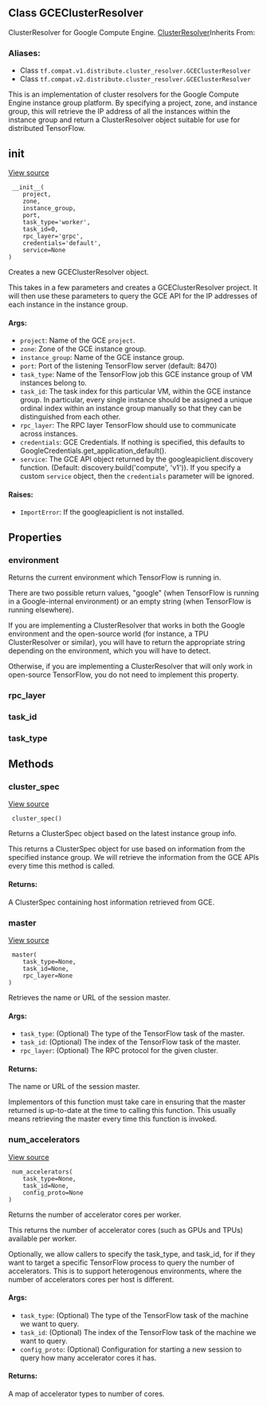 ## Class GCEClusterResolver

ClusterResolver for Google Compute Engine.
[ClusterResolver](https://www.tensorflow.org/api_docs/python/tf/distribute/cluster_resolver/ClusterResolver)Inherits From: 

### Aliases:
- Class `tf.compat.v1.distribute.cluster_resolver.GCEClusterResolver`
- Class `tf.compat.v2.distribute.cluster_resolver.GCEClusterResolver`

This is an implementation of cluster resolvers for the Google Compute Engine instance group platform. By specifying a project, zone, and instance group, this will retrieve the IP address of all the instances within the instance group and return a ClusterResolver object suitable for use for distributed TensorFlow.
## __init__
[View source](https://github.com/tensorflow/tensorflow/blob/r2.0/tensorflow/python/distribute/cluster_resolver/gce_cluster_resolver.py#L45-L104)


```
 __init__(
    project,
    zone,
    instance_group,
    port,
    task_type='worker',
    task_id=0,
    rpc_layer='grpc',
    credentials='default',
    service=None
)
```

Creates a new GCEClusterResolver object.

This takes in a few parameters and creates a GCEClusterResolver project. It will then use these parameters to query the GCE API for the IP addresses of each instance in the instance group.
#### Args:
- `project`: Name of the GCE `project`.
- `zone`: Zone of the GCE instance group.
- `instance_group`: Name of the GCE instance group.
- `port`: Port of the listening TensorFlow server (default: 8470)
- `task_type`: Name of the TensorFlow job this GCE instance group of VM instances belong to.
- `task_id`: The task index for this particular VM, within the GCE instance group. In particular, every single instance should be assigned a unique ordinal index within an instance group manually so that they can be distinguished from each other.
- `rpc_layer`: The RPC layer TensorFlow should use to communicate across instances.
- `credentials`: GCE Credentials. If nothing is specified, this defaults to GoogleCredentials.get_application_default().
- `service`: The GCE API object returned by the googleapiclient.discovery function. (Default: discovery.build('compute', 'v1')). If you specify a custom `service` object, then the `credentials` parameter will be ignored.
#### Raises:
- `ImportError`: If the googleapiclient is not installed.
## Properties
### environment

Returns the current environment which TensorFlow is running in.

There are two possible return values, "google" (when TensorFlow is running in a Google-internal environment) or an empty string (when TensorFlow is running elsewhere).

If you are implementing a ClusterResolver that works in both the Google environment and the open-source world (for instance, a TPU ClusterResolver or similar), you will have to return the appropriate string depending on the environment, which you will have to detect.

Otherwise, if you are implementing a ClusterResolver that will only work in open-source TensorFlow, you do not need to implement this property.
### rpc_layer
### task_id
### task_type
## Methods
### cluster_spec
[View source](https://github.com/tensorflow/tensorflow/blob/r2.0/tensorflow/python/distribute/cluster_resolver/gce_cluster_resolver.py#L106-L149)


```
 cluster_spec()
```

Returns a ClusterSpec object based on the latest instance group info.

This returns a ClusterSpec object for use based on information from the specified instance group. We will retrieve the information from the GCE APIs every time this method is called.
#### Returns:

A ClusterSpec containing host information retrieved from GCE.
### master
[View source](https://github.com/tensorflow/tensorflow/blob/r2.0/tensorflow/python/distribute/cluster_resolver/gce_cluster_resolver.py#L151-L162)


```
 master(
    task_type=None,
    task_id=None,
    rpc_layer=None
)
```

Retrieves the name or URL of the session master.
#### Args:
- `task_type`: (Optional) The type of the TensorFlow task of the master.
- `task_id`: (Optional) The index of the TensorFlow task of the master.
- `rpc_layer`: (Optional) The RPC protocol for the given cluster.
#### Returns:

The name or URL of the session master.

Implementors of this function must take care in ensuring that the master returned is up-to-date at the time to calling this function. This usually means retrieving the master every time this function is invoked.
### num_accelerators
[View source](https://github.com/tensorflow/tensorflow/blob/r2.0/tensorflow/python/distribute/cluster_resolver/cluster_resolver.py#L125-L160)


```
 num_accelerators(
    task_type=None,
    task_id=None,
    config_proto=None
)
```

Returns the number of accelerator cores per worker.

This returns the number of accelerator cores (such as GPUs and TPUs) available per worker.

Optionally, we allow callers to specify the task_type, and task_id, for if they want to target a specific TensorFlow process to query the number of accelerators. This is to support heterogenous environments, where the number of accelerators cores per host is different.
#### Args:
- `task_type`: (Optional) The type of the TensorFlow task of the machine we want to query.
- `task_id`: (Optional) The index of the TensorFlow task of the machine we want to query.
- `config_proto`: (Optional) Configuration for starting a new session to query how many accelerator cores it has.
#### Returns:

A map of accelerator types to number of cores.
